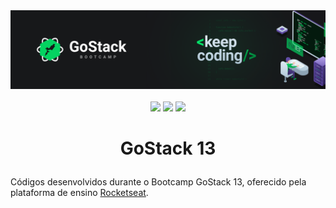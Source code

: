 <div align="center">
  <img src="https://github.com/ChristopherHauschild/bootcamp-gostack-13-rocketseat/blob/master/gostack.png?raw=true">
</div>

<br />

<div align="center">
  <img src="https://img.shields.io/static/v1?label=react&message=web&color=blue&style=for-the-badge&logo=REACT"/>
  
  <img src="https://img.shields.io/static/v1?label=nodejs&message=backend&color=green&style=for-the-badge&logo=NODE.JS"/>
  
  <img src="https://img.shields.io/static/v1?label=react-native&message=mobile&color=blueviolet&style=for-the-badge&logo=REACT"/>
</div>

# <p align="center">GoStack 13</p> 

Códigos desenvolvidos durante o Bootcamp GoStack 13, oferecido pela plataforma de ensino [Rocketseat](https://rocketseat.com.br/).
